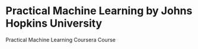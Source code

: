 # Practical Machine Learning by Johns Hopkins University 
Practical Machine Learning Coursera Course
